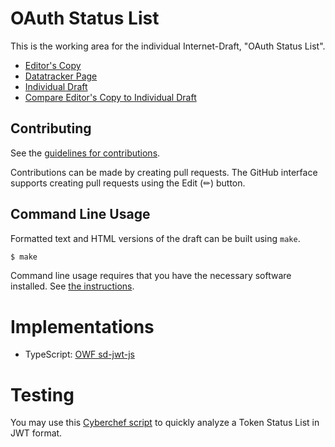# OAuth Status List

This is the working area for the individual Internet-Draft, "OAuth Status List".

* [Editor's Copy](https://oauth-wg.github.io/draft-ietf-oauth-status-list/#go.draft-ietf-oauth-status-list.html)
* [Datatracker Page](https://datatracker.ietf.org/doc/draft-ietf-oauth-status-list)
* [Individual Draft](https://datatracker.ietf.org/doc/html/draft-ietf-oauth-status-list)
* [Compare Editor's Copy to Individual Draft](https://oauth-wg.github.io/draft-ietf-oauth-status-list/#go.draft-ietf-oauth-status-list.diff)


## Contributing

See the
[guidelines for contributions](https://github.com/oauth-wg/draft-ietf-oauth-status-list/blob/main/CONTRIBUTING.md).

Contributions can be made by creating pull requests.
The GitHub interface supports creating pull requests using the Edit (✏) button.


## Command Line Usage

Formatted text and HTML versions of the draft can be built using `make`.

```sh
$ make
```

Command line usage requires that you have the necessary software installed.  See
[the instructions](https://github.com/martinthomson/i-d-template/blob/main/doc/SETUP.md).

# Implementations

- TypeScript: [OWF sd-jwt-js](https://github.com/openwallet-foundation/sd-jwt-js)

# Testing

You may use this [Cyberchef script](https://gchq.github.io/CyberChef/#recipe=JWT_Decode()JPath_expression('status_list.lst','%5C%5Cn')From_Base64('A-Za-z0-9-_',true,false)Zlib_Inflate(0,0,'Adaptive',false,false)To_Binary('Line%20feed',8)Add_line_numbers()) to quickly analyze a Token Status List in JWT format.

